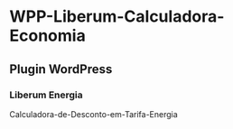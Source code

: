 # WPP-Liberum-Calculadora-Economia
## Plugin WordPress

### Liberum Energia
Calculadora-de-Desconto-em-Tarifa-Energia
